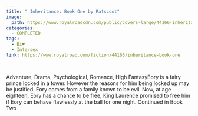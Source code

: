 ```yaml
---
title: " Inheritance: Book One by Ratscout"
image:
  path: https://www.royalroadcdn.com/public/covers-large/44166-inheritance-book-one.jpg
categories:
  - COMPLETED
tags:
  - Bi♥
  - Intersex
link: https://www.royalroad.com/fiction/44166/inheritance-book-one

---
```

Adventure, Drama, Psychological, Romance, High FantasyEory is a fairy prince locked in a tower. However  the reasons for him being locked up may be justified. Eory comes from a family known to be evil. Now, at age eighteen, Eory has a chance to be free, King Laurence promised to free him if Eory can behave flawlessly at the ball for one night. Continued in Book Two

